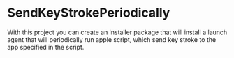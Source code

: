 # SendKeyStrokePeriodically

With this project you can create an installer package that will install a launch agent that will periodically run apple script, which send key stroke to the app specified in the script.
